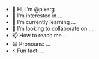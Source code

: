 - 👋 Hi, I’m @pixerg
- 👀 I’m interested in ...
- 🌱 I’m currently learning ...
- 💞️ I’m looking to collaborate on ...
- 📫 How to reach me ...
- 😄 Pronouns: ...
- ⚡ Fun fact: ...

<!---
pixerg/pixerg is a ✨ special ✨ repository because its `README.md` (this file) appears on your GitHub profile.
You can click the Preview link to take a look at your changes.
--->
